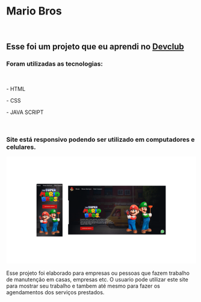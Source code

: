 <h1>Mario Bros</h1>
<br>
<h2>Esse foi um projeto que eu aprendi no <a href= "https://rodolfomori.com.br/devclub">Devclub</a></h2>
<h3>Foram utilizadas as tecnologias:</h3>
<br>
<p>- HTML</p>
<p>- CSS</p>
<p>- JAVA SCRIPT</p>
<br>
<h3>Site está responsivo podendo ser utilizado em computadores e celulares.</h3>
<img src= "https://github.com/thiagogirotto85/Mario-Bros/blob/main/Mobile%20e%20Desktop.png?raw=true"/>
<p width= 50px >Esse projeto foi elaborado para empresas ou pessoas que fazem trabalho de manutenção em casas, empresas etc. O usuario pode utilizar este site para mostrar seu trabalho e tambem até mesmo para fazer os agendamentos dos serviços prestados.</p>

